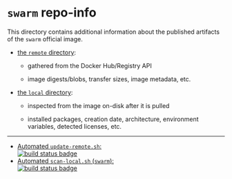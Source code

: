 # `swarm` repo-info

This directory contains additional information about the published artifacts of the `swarm` official image.

-	[the `remote` directory](remote/):

	-	gathered from the Docker Hub/Registry API

	-	image digests/blobs, transfer sizes, image metadata, etc.

-	[the `local` directory](local/):

	-	inspected from the image on-disk after it is pulled

	-	installed packages, creation date, architecture, environment variables, detected licenses, etc.

---

-	[Automated `update-remote.sh`:  
	![build status badge](https://doi-janky.infosiftr.net/job/repo-info/job/remote/badge/icon)](https://doi-janky.infosiftr.net/job/repo-info/job/remote/)
-	[Automated `scan-local.sh` (`swarm`):  
	![build status badge](https://doi-janky.infosiftr.net/job/repo-info/job/local/job/swarm/badge/icon)](https://doi-janky.infosiftr.net/job/repo-info/job/local/job/swarm)
